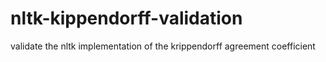# nltk-kippendorff-validation
validate the nltk implementation of the krippendorff agreement coefficient

